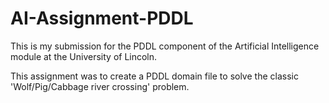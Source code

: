 # AI-Assignment-PDDL
This is my submission for the PDDL component of the Artificial Intelligence module at the University of Lincoln.

This assignment was to create a PDDL domain file to solve the classic 'Wolf/Pig/Cabbage river crossing' problem.
